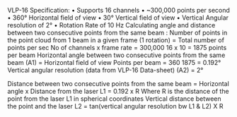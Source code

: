 VLP-16 Specification:
• Supports 16 channels
• ~300,000 points per second
• 360° Horizontal field of view
• 30° Vertical field of view
• Vertical Angular resolution of 2°
• Rotation Rate of 10 Hz
Calculating angle and distance between two consecutive points from the same beam :
Number of points in the point cloud from 1 beam in a given frame (1 rotation) = Total number of points per sec
No of channels x frame rate
= 300,000
16 x 10
= 1875 points per beam
Horizontal angle between two consecutive points from the same beam (A1) = Horizontal field of view
Points per beam
= 360
1875
= 0.192°
Vertical angular resolution (data from VLP-16 Data-sheet) (A2) = 2°



Distance between two consecutive points from the same beam = Horizontal angle x Distance from the laser L1
= 0.192 x R
Where R is the distance of the point from the laser L1 in spherical coordinates
Vertical distance between the point and the laser L2 = tan(vertical angular resolution bw L1 & L2)
X R
